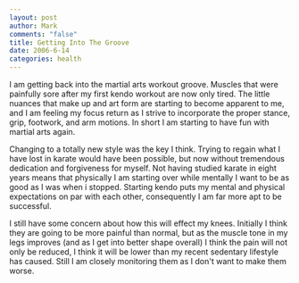 ```yaml
--- 
layout: post
author: Mark
comments: "false"
title: Getting Into The Groove
date: 2006-6-14
categories: health
---
```

I am getting back into the martial arts workout groove. Muscles that were painfully sore after my first kendo workout are now only tired. The little nuances that make up and art form are starting to become apparent to me, and I am feeling my focus return as I strive to incorporate the proper stance, grip, footwork, and arm motions. In short I am starting to have fun with martial arts again.

Changing to a totally new style was the key I think. Trying to regain what I have lost in karate would have been possible, but now without tremendous dedication and forgiveness for myself. Not having studied karate in eight years means that physically I am starting over while mentally I want to be as good as I was when i stopped. Starting kendo puts my mental and physical expectations on par with each other, consequently I am far more apt to be successful.

I still have some concern about how this will effect my knees. Initially I think they are going to be more painful than normal, but as the muscle tone in my legs improves (and as I get into better shape overall) I think the pain will not only be reduced, I think it will be lower than my recent sedentary lifestyle has caused. Still I am closely monitoring them as I don't want to make them worse.
